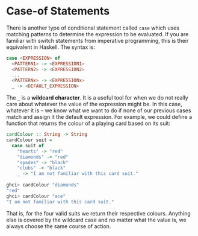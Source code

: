 # Case-of Statements

There is another type of conditional statement called `case` which uses matching patterns to determine the expression to be evaluated. If you are familiar with switch statements from imperative programming, this is their equivalent in Haskell. The syntax is:

```haskell
case <EXPRESSION> of
  <PATTERN1> -> <EXPRESSION1>
  <PATTERN2> -> <EXPRESSION2>
  ...
  <PATTERNx> -> <EXPRESSIONx>
  _ -> <DEFAULT_EXPRESSION>
```

The `_` is a **wildcard character**. It is a useful tool for when we do not really care about whatever the value of the expression might be. In this case, whatever it is – we know what we want to do if none of our previous cases match and assign it the default expression. For example, we could define a function that returns the colour of a playing card based on its suit:

```haskell
cardColour :: String -> String
cardColour suit =
  case suit of
    "hearts" -> "red"
    "diamonds" -> "red"
    "spades" -> "black"
    "clubs" -> "black"
    _ -> "I am not familiar with this card suit."
    
ghci> cardColour "diamonds"
"red"
ghci> cardColour "ace"
"I am not familiar with this card suit."
```

That is, for the four valid suits we return their respective colours. Anything else is covered by the wildcard case and no matter what the value is, we always choose the same course of action.

